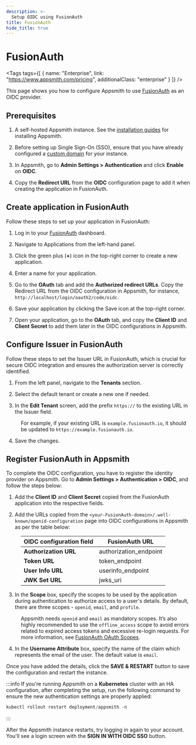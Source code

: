 ```yaml
---
description: >-
  Setup OIDC using FusionAuth
title: FusionAuth
hide_title: true
---
```

<!-- vale off -->

<div className="tag-wrapper">
 <h1>FusionAuth</h1>

<Tags
tags={[
{ name: "Enterprise", link: "https://www.appsmith.com/pricing", additionalClass: "enterprise" }
]}
/>

</div>

<!-- vale on -->

This page shows you how to configure Appsmith to use [FusionAuth](https://fusionauth.io/) as an OIDC provider.

## Prerequisites

1. A self-hosted Appsmith instance. See the [installation guides](/getting-started/setup/installation-guides) for installing Appsmith.

2. Before setting up Single Sign-On (SSO), ensure that you have already configured a [custom domain](/getting-started/setup/instance-configuration/custom-domain) for your instance.

3. In Appsmith, go to **Admin Settings > Authentication** and click **Enable** on **OIDC**.

4. Copy the **Redirect URL** from the **OIDC** configuration page to add it when creating the application in FusionAuth.

<dd>

<ZoomImage src="/img/oidc-appsmith.png" alt="OIDC configurations" caption="OIDC configurations in Appsmith" />

</dd>

## Create application in FusionAuth

Follow these steps to set up your application in FusionAuth:


 <ZoomImage src="/img/fusion-auth-app.png" alt="" caption="" />

1. Log in to your [FusionAuth](https://login.fusionauth.io/admin) dashboard.

2. Navigate to Applications from the left-hand panel.

3. Click the green plus (**+**) icon in the top-right corner to create a new application.

4. Enter a name for your application.

5. Go to the **OAuth** tab and add the **Authorized redirect URLs**. Copy the Redirect URL from the OIDC configuration in Appsmith, for instance, `http://localhost/login/oauth2/code/oidc`. 

6. Save your application by clicking the Save icon at the top-right corner.

7. Open your application, go to the **OAuth** tab, and copy the **Client ID** and **Client Secret** to add them later in the OIDC configurations in Appsmith.




## Configure Issuer in FusionAuth

Follow these steps to set the Issuer URL in FusionAuth, which is crucial for secure OIDC integration and ensures the authorization server is correctly identified.
 
 <ZoomImage src="/img/fusionauth-issuer.png" alt="" caption="" />



1. From the left panel, navigate to the **Tenants** section.

2. Select the default tenant or create a new one if needed.

3. In the **Edit Tenant** screen, add the prefix `https://` to the existing URL in the Issuer field. 

<dd>

For example, if your existing URL is `example.fusionauth.io`, it should be updated to `https://example.fusionauth.io`. 

</dd>

4. Save the changes.



##  Register FusionAuth in Appsmith

To complete the OIDC configuration, you have to register the identity provider on Appsmith. Go to **Admin Settings > Authentication > OIDC**, and follow the steps below:

1. Add the **Client ID** and **Client Secret** copied from the FusionAuth application into the respective fields.

2. Add the URLs copied from the `<your-FusionAuth-domain>/.well-known/openid-configuration` page into OIDC configurations in Appsmith as per the table below:

<dd>


  | **OIDC configuration field**       | **FusionAuth URL**  |
  | ----------------------- | --------------------- |
  | **Authorization URL** | authorization_endpoint     |
  | **Token URL**         | token_endpoint             |
  | **User Info URL**      | userinfo_endpoint         |
  | **JWK Set URL**             |  jwks_uri          |

</dd>


3. In the **Scope** box, specify the scopes to be used by the application during authentication to authorize access to a user's details. By default, there are three scopes - `openid`, `email`, and `profile`. 
 
 <dd>

  Appsmith needs `openid` and `email` as mandatory scopes. It’s also highly recommended to use the `offline_access` scope to avoid errors related to expired access tokens and excessive re-login requests. For more information, see [FusionAuth OAuth Scopes](https://fusionauth.io/docs/lifecycle/authenticate-users/oauth/scopes).

</dd>

4. In the **Username Attribute** box, specify the name of the claim which represents the email of the user. The default value is `email`.

Once you have added the details, click the **SAVE & RESTART** button to save the configuration and restart the instance. 

:::info
If you're running Appsmith on a **Kubernetes** cluster with an HA configuration, after completing the setup, run the following command to ensure the new authentication settings are properly applied:

```js
kubectl rollout restart deployment/appsmith -n
```
:::


After the Appsmith instance restarts, try logging in again to your account. You'll see a login screen with the **SIGN IN WITH OIDC SSO** button.

<dd>

<ZoomImage src="/img/oidc-homepage.png" alt="OIDC-login" caption="Login with OIDC SSO " />

</dd>